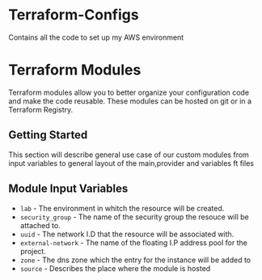 # Terraform-Configs
Contains all the code to set up my AWS environment

# Terraform Modules

Terraform modules allow you to better organize your configuration code and make the code reusable.
These modules can be hosted on git or in a Terraform Registry.

## Getting Started

This section will describe general use case of our custom modules from input variables to general layout of the main,provider and variables ft files

Module Input Variables
----------------------

- `lab`                - The environment in whitch the resource will be created.
- `security_group`     - The name of the security group the resouce will be attached to.
-  `uuid`              - The network I.D that the resource will be associated with.
-  `external-network`  - The name of the floating I.P address pool for the project.
-  `zone`              - The dns zone which the entry for the instance will be added to
-  `source`            - Describes the place where the  module is hosted
